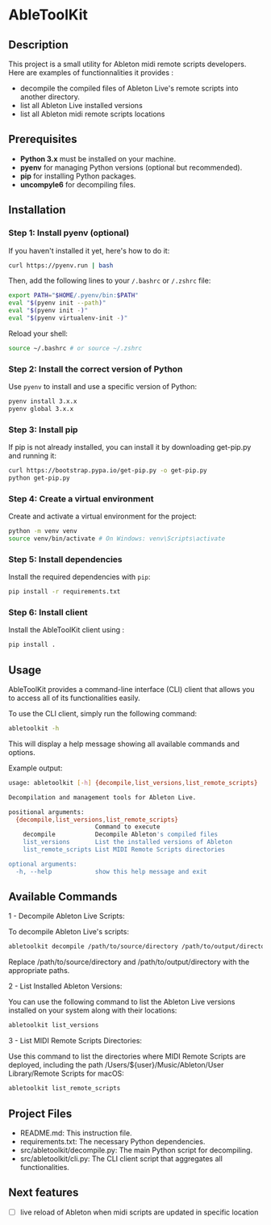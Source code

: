 # AbleToolKit

## Description
This project is a small utility for Ableton midi remote scripts developers.
Here are examples of functionnalities it provides :
- decompile the compiled files of Ableton Live's remote scripts into another directory.
- list all Ableton Live installed versions
- list all Ableton midi remote scripts locations

## Prerequisites
- **Python 3.x** must be installed on your machine.
- **pyenv** for managing Python versions (optional but recommended).
- **pip** for installing Python packages.
- **uncompyle6** for decompiling files.

## Installation

### Step 1: Install pyenv (optional)
If you haven't installed it yet, here's how to do it:

```bash
curl https://pyenv.run | bash
```

Then, add the following lines to your `/.bashrc` or `/.zshrc` file:

```bash
export PATH="$HOME/.pyenv/bin:$PATH"
eval "$(pyenv init --path)"
eval "$(pyenv init -)"
eval "$(pyenv virtualenv-init -)"
```

Reload your shell:

```bash
source ~/.bashrc # or source ~/.zshrc
```

### Step 2: Install the correct version of Python
Use `pyenv` to install and use a specific version of Python:

```bash
pyenv install 3.x.x
pyenv global 3.x.x
```

### Step 3: Install pip
If pip is not already installed, you can install it by downloading get-pip.py and running it:
```bash
curl https://bootstrap.pypa.io/get-pip.py -o get-pip.py
python get-pip.py
```

### Step 4: Create a virtual environment
Create and activate a virtual environment for the project:

```bash
python -m venv venv
source venv/bin/activate # On Windows: venv\Scripts\activate
```

### Step 5: Install dependencies
Install the required dependencies with `pip`:

```bash
pip install -r requirements.txt
```

### Step 6: Install client
Install the AbleToolKit client using :
```bash
pip install .
```

## Usage
AbleToolKit provides a command-line interface (CLI) client that allows you to access all of its functionalities easily.

To use the CLI client, simply run the following command:

```bash
abletoolkit -h
```

This will display a help message showing all available commands and options.

Example output:

```bash
usage: abletoolkit [-h] {decompile,list_versions,list_remote_scripts} ...

Decompilation and management tools for Ableton Live.

positional arguments:
  {decompile,list_versions,list_remote_scripts}
                        Command to execute
    decompile           Decompile Ableton's compiled files
    list_versions       List the installed versions of Ableton
    list_remote_scripts List MIDI Remote Scripts directories

optional arguments:
  -h, --help            show this help message and exit
```

## Available Commands

1 - Decompile Ableton Live Scripts:

To decompile Ableton Live's scripts:

```bash
abletoolkit decompile /path/to/source/directory /path/to/output/directory
```
Replace /path/to/source/directory and /path/to/output/directory with the appropriate paths.

2 - List Installed Ableton Versions:

You can use the following command to list the Ableton Live versions installed on your system along with their locations:

```bash
abletoolkit list_versions
```

3 - List MIDI Remote Scripts Directories:

Use this command to list the directories where MIDI Remote Scripts are deployed, including the path /Users/${user}/Music/Ableton/User Library/Remote Scripts for macOS:

```bash
abletoolkit list_remote_scripts
```

## Project Files
- README.md: This instruction file.
- requirements.txt: The necessary Python dependencies.
- src/abletoolkit/decompile.py: The main Python script for decompiling.
- src/abletoolkit/cli.py: The CLI client script that aggregates all functionalities.


## Next features
- [ ] live reload of Ableton when midi scripts are updated in specific location
